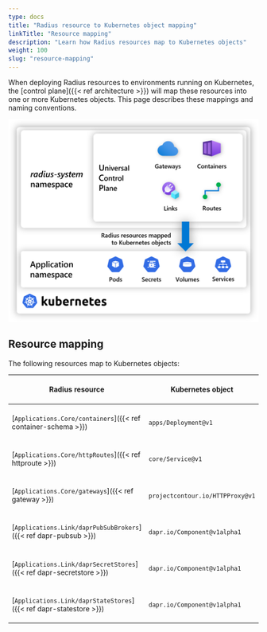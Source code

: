 ```yaml
---
type: docs
title: "Radius resource to Kubernetes object mapping"
linkTitle: "Resource mapping"
description: "Learn how Radius resources map to Kubernetes objects"
weight: 100
slug: "resource-mapping"
---
```


When deploying Radius resources to environments running on Kubernetes, the [control plane]({{< ref architecture >}}) will map these resources into one or more Kubernetes objects. This page describes these mappings and naming conventions.

<img src="kubernetes-mapping.png" alt="Diagram showing Radius resources being mapped to Kubernetes objects" width=600px />

## Resource mapping

The following resources map to Kubernetes objects:

| Radius resource                  | Kubernetes object | Name (application scoped) | Name (environment scoped) |
|----------------------------------|-------------------|---------------------------|---------------------------|
| [`Applications.Core/containers`]({{< ref container-schema >}}) | `apps/Deployment@v1` | `<application-name>-<resource-name>` | N/A |
| [`Applications.Core/httpRoutes`]({{< ref httproute >}})   | `core/Service@v1` | `<application-name>-<resource-name>` | N/A |
| [`Applications.Core/gateways`]({{< ref gateway >}})     | `projectcontour.io/HTTPProxy@v1` | `<application-name>-<resource-name>` |
| [`Applications.Link/daprPubSubBrokers`]({{< ref dapr-pubsub >}}) | `dapr.io/Component@v1alpha1` | `<application-name>-<resource-name>` | `<resource-name>` |
| [`Applications.Link/daprSecretStores`]({{< ref dapr-secretstore >}}) | `dapr.io/Component@v1alpha1` | `<application-name>-<resource-name>` | `<resource-name>` |
| [`Applications.Link/daprStateStores`]({{< ref dapr-statestore >}}) | `dapr.io/Component@v1alpha1` | `<application-name>-<resource-name>` | `<resource-name>` |
